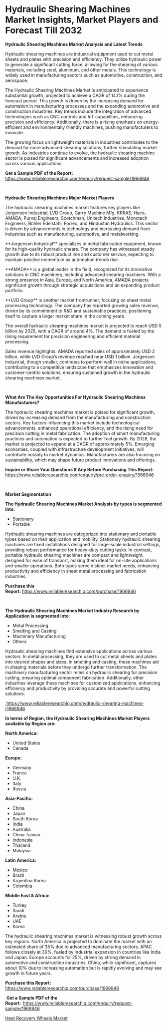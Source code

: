 <p><h1>Hydraulic Shearing Machines Market Insights, Market Players and Forecast Till 2032</h1></p><p><strong>Hydraulic Shearing Machines Market Analysis and Latest Trends</strong></p>
<p><p>Hydraulic shearing machines are industrial equipment used to cut metal sheets and plates with precision and efficiency. They utilize hydraulic power to generate a significant cutting force, allowing for the shearing of various materials, including steel, aluminum, and other metals. This technology is widely used in manufacturing sectors such as automotive, construction, and aerospace.</p><p>The Hydraulic Shearing Machines Market is anticipated to experience substantial growth, projected to achieve a CAGR of 14.1% during the forecast period. This growth is driven by the increasing demand for automation in manufacturing processes and the expanding automotive and construction industries. Key trends include the integration of advanced technologies such as CNC controls and IoT capabilities, enhancing precision and efficiency. Additionally, there is a rising emphasis on energy-efficient and environmentally friendly machines, pushing manufacturers to innovate.</p><p>The growing focus on lightweight materials in industries contributes to the demand for more advanced shearing solutions, further stimulating market growth. As industries continue to evolve, the hydraulic shearing machine sector is poised for significant advancements and increased adoption across various applications.</p></p>
<p><strong>Get a Sample PDF of the Report:&nbsp;</strong> <a href="https://www.reliableresearchiq.com/enquiry/request-sample/1966946?utm_campaign=2462&utm_medium=2&utm_source=Github&utm_content=ia&utm_term=22022025&utm_id=hydraulic-shearing-machines">https://www.reliableresearchiq.com/enquiry/request-sample/1966946</a></p>
<p>&nbsp;</p>
<p><strong>Hydraulic Shearing Machines Major Market Players</strong></p>
<p><p>The hydraulic shearing machines market features key players like Jorgenson Industrial, LVD Group, Garry Machine Mfg, KRRAS, Haco, AMADA, Purvaj Engineers, Scotchman, Unitech Industries, Monotech Engineers, Bohler Edelstahl, Forrec, and Hindustan Hydraulics. This sector is driven by advancements in technology and increasing demand from industries such as manufacturing, automotive, and metalworking.</p><p>**Jorgenson Industrial** specializes in metal fabrication equipment, known for its high-quality hydraulic shears. The company has witnessed steady growth due to its robust product line and customer service, expecting to maintain positive momentum as automation trends rise.</p><p>**AMADA** is a global leader in the field, recognized for its innovative solutions in CNC machinery, including advanced shearing machines. With a strong presence in Asia, Europe, and North America, AMADA projects significant growth through strategic acquisitions and an expanding product portfolio.</p><p>**LVD Group** is another market frontrunner, focusing on sheet metal processing technology. The company has reported growing sales revenue, driven by its commitment to R&D and sustainable practices, positioning itself to capture a larger market share in the coming years.</p><p>The overall hydraulic shearing machines market is projected to reach USD 5 billion by 2025, with a CAGR of around 4%. The demand is fueled by the rising requirement for precision engineering and efficient material processing.</p><p>Sales revenue highlights: AMADA reported sales of approximately USD 2 billion, while LVD Group’s revenue reached near USD 1 billion. Jorgenson Industrial, though smaller, continues to perform well in niche applications, contributing to a competitive landscape that emphasizes innovation and customer-centric solutions, ensuring sustained growth in the hydraulic shearing machines market.</p></p>
<p>&nbsp;</p>
<p><strong>What Are The Key Opportunities For Hydraulic Shearing Machines Manufacturers?</strong></p>
<p><p>The hydraulic shearing machines market is poised for significant growth, driven by increasing demand from the manufacturing and construction sectors. Key factors influencing this market include technological advancements, enhanced operational efficiency, and the rising need for precision cutting in metal fabrication. The adoption of smart manufacturing practices and automation is expected to further fuel growth. By 2028, the market is projected to expand at a CAGR of approximately 5%. Emerging economies, coupled with infrastructure development initiatives, will contribute notably to market dynamics. Manufacturers are also focusing on sustainability, which may shape future product innovations and offerings.</p></p>
<p><strong>Inquire or Share Your Questions If Any Before Purchasing This Report:</strong> <a href="https://www.reliableresearchiq.com/enquiry/pre-order-enquiry/1966946?utm_campaign=2462&utm_medium=2&utm_source=Github&utm_content=ia&utm_term=22022025&utm_id=hydraulic-shearing-machines">https://www.reliableresearchiq.com/enquiry/pre-order-enquiry/1966946</a></p>
<p>&nbsp;</p>
<p><strong>Market Segmentation</strong></p>
<p><strong>The Hydraulic Shearing Machines Market Analysis by types is segmented into:</strong></p>
<p><ul><li>Stationary</li><li>Portable</li></ul></p>
<p><p>Hydraulic shearing machines are categorized into stationary and portable types based on their application and mobility. Stationary hydraulic shearing machines are fixed installations designed for large-scale industrial settings, providing robust performance for heavy-duty cutting tasks. In contrast, portable hydraulic shearing machines are compact and lightweight, designed for ease of transport, making them ideal for on-site applications and smaller operations. Both types serve distinct market needs, enhancing productivity and efficiency in sheet metal processing and fabrication industries.</p></p>
<p><strong>Purchase this Report:&nbsp;</strong><a href="https://www.reliableresearchiq.com/purchase/1966946?utm_campaign=2462&utm_medium=2&utm_source=Github&utm_content=ia&utm_term=22022025&utm_id=hydraulic-shearing-machines">https://www.reliableresearchiq.com/purchase/1966946</a></p>
<p>&nbsp;</p>
<p><strong>The Hydraulic Shearing Machines Market Industry Research by Application is segmented into:</strong></p>
<p><ul><li>Metal Processing</li><li>Smelting and Casting</li><li>Machinery Manufacturing</li><li>Others</li></ul></p>
<p><p>Hydraulic shearing machines find extensive applications across various sectors. In metal processing, they are used to cut metal sheets and plates into desired shapes and sizes. In smelting and casting, these machines aid in shaping materials before they undergo further transformation. The machinery manufacturing sector relies on hydraulic shearing for precision cutting, ensuring optimal component fabrication. Additionally, other industries leverage these machines for customized applications, enhancing efficiency and productivity by providing accurate and powerful cutting solutions.</p></p>
<p><a href="https://www.reliableresearchiq.com/hydraulic-shearing-machines-r1966946?utm_campaign=2462&utm_medium=2&utm_source=Github&utm_content=ia&utm_term=22022025&utm_id=hydraulic-shearing-machines">&nbsp;https://www.reliableresearchiq.com/hydraulic-shearing-machines-r1966946</a></p>
<p><strong>In terms of Region, the Hydraulic Shearing Machines Market Players available by Region are:</strong></p>
<p>
    <p> <strong> North America: </strong>
        <ul>
            <li>United States</li>
            <li>Canada</li>
        </ul>
        </p> 
    <p> <strong> Europe: </strong>
        <ul>
            <li>Germany</li>
            <li>France</li>
            <li>U.K.</li>
            <li>Italy</li>
            <li>Russia</li>
        </ul>
        </p> 
    <p> <strong> Asia-Pacific: </strong>
        <ul>
            <li>China</li>
            <li>Japan</li>
            <li>South Korea</li>
            <li>India</li>
            <li>Australia</li>
            <li>China Taiwan</li>
            <li>Indonesia</li>
            <li>Thailand</li>
            <li>Malaysia</li>
        </ul>
        </p> 
    <p> <strong> Latin America: </strong>
        <ul>
            <li>Mexico</li>
            <li>Brazil</li>
            <li>Argentina Korea</li>
            <li>Colombia</li>
        </ul>
        </p> 
    <p> <strong> Middle East & Africa: </strong>
        <ul>
            <li>Turkey</li>
            <li>Saudi</li>
            <li>Arabia</li>
            <li>UAE</li>
            <li>Korea</li>
        </ul>
    </p>
    </p>
<p><p>The hydraulic shearing machines market is witnessing robust growth across key regions. North America is projected to dominate the market with an estimated share of 35% due to advanced manufacturing sectors. APAC follows closely at 30%, fueled by industrial expansion in countries like India and Japan. Europe accounts for 25%, driven by strong demand in automotive and construction industries. China, while significant, captures about 10% due to increasing automation but is rapidly evolving and may see growth in future years.</p></p>
<p><strong>Purchase this Report: </strong><a href="https://www.reliableresearchiq.com/purchase/1966946?utm_campaign=2462&utm_medium=2&utm_source=Github&utm_content=ia&utm_term=22022025&utm_id=hydraulic-shearing-machines">https://www.reliableresearchiq.com/purchase/1966946</a></p>
<p>&nbsp;<strong>Get a Sample PDF of the Report:&nbsp;&nbsp;</strong><a href="https://www.reliableresearchiq.com/enquiry/request-sample/1966946?utm_campaign=2462&utm_medium=2&utm_source=Github&utm_content=ia&utm_term=22022025&utm_id=hydraulic-shearing-machines">https://www.reliableresearchiq.com/enquiry/request-sample/1966946</a></p>
<p><strong></strong></p>
<p><p><a href="https://github.com/mathastilley812967/Market-Research-Report-List-1/blob/main/heat-recovery-wheels-market.md?utm_campaign=2462&utm_medium=2&utm_source=Github&utm_content=ia&utm_term=22022025&utm_id=hydraulic-shearing-machines">Heat Recovery Wheels Market</a></p></p>